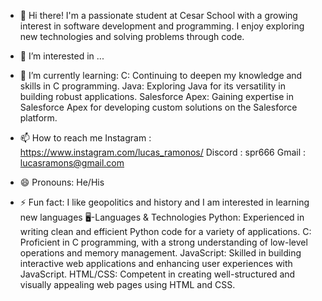 - 👋 Hi there! I'm a passionate student at Cesar School with a growing interest in software development and programming. I enjoy exploring new technologies and solving problems through code.
- 👀 I’m interested in ...
- 🌱 I’m currently learning:
      C: Continuing to deepen my knowledge and skills in C programming.
      Java: Exploring Java for its versatility in building robust applications.
      Salesforce Apex: Gaining expertise in Salesforce Apex for developing custom solutions on the Salesforce platform.
  
- 📫 How to reach me
      Instagram : https://www.instagram.com/lucas_ramonos/
      Discord : spr666
      Gmail : lucasramons@gmail.com
- 😄 Pronouns:
     He/His
- ⚡ Fun fact:
      I like geopolitics and history and I am interested in learning new languages
🖥️-Languages & Technologies
      Python: Experienced in writing clean and efficient Python code for a variety of applications.
      C: Proficient in C programming, with a strong understanding of low-level operations and memory management.
      JavaScript: Skilled in building interactive web applications and enhancing user experiences with JavaScript.
      HTML/CSS: Competent in creating well-structured and visually appealing web pages using HTML and CSS.
